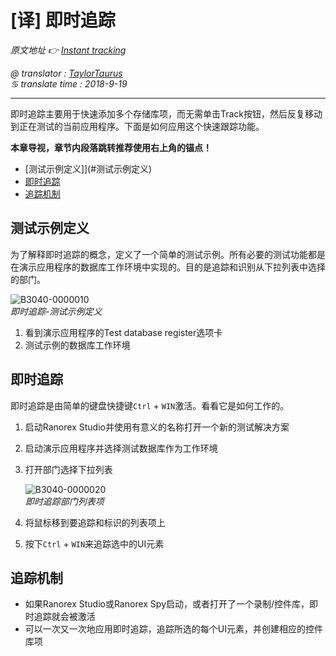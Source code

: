 # [译] 即时追踪

*原文地址 👉 [Instant tracking][0]*

*@ translator : [TaylorTaurus](https://github.com/taylortaurus)*    
*♋ translate time : 2018-9-19*    

---

即时追踪主要用于快速添加多个存储库项，而无需单击Track按钮，然后反复移动到正在测试的当前应用程序。下面是如何应用这个快速跟踪功能。

**本章导视，章节内段落跳转推荐使用右上角的锚点！**

- [测试示例定义]](#测试示例定义)
- [即时追踪](#即时追踪)
- [追踪机制](#追踪机制)

## 测试示例定义

为了解释即时追踪的概念，定义了一个简单的测试示例。所有必要的测试功能都是在演示应用程序的数据库工作环境中实现的。目的是追踪和识别从下拉列表中选择的部门。

![B3040-0000010](https://gitee.com/taylortaurus/RX_UserGuide_GitBook_Picbed/raw/master/TrackingUIEments/B3040-0000010.png)  
*即时追踪-测试示例定义*  

1. 看到演示应用程序的Test database register选项卡
2. 测试示例的数据库工作环境

## 即时追踪

即时追踪是由简单的键盘快捷键`Ctrl` + `WIN`激活。看看它是如何工作的。

1. 启动Ranorex Studio并使用有意义的名称打开一个新的测试解决方案
2. 启动演示应用程序并选择测试数据库作为工作环境
3. 打开部门选择下拉列表

    ![B3040-0000020](https://gitee.com/taylortaurus/RX_UserGuide_GitBook_Picbed/raw/master/TrackingUIEments/B3040-0000020.png)  
    *即时追踪部门列表项*  

4. 将鼠标移到要追踪和标识的列表项上
5. 按下`Ctrl` + `WIN`来追踪选中的UI元素


## 追踪机制

- 如果Ranorex Studio或Ranorex Spy启动，或者打开了一个录制/控件库，即时追踪就会被激活
- 可以一次又一次地应用即时追踪，追踪所选的每个UI元素，并创建相应的控件库项


[0]: https://www.ranorex.com/help/latest/ranorex-studio-advanced/tracking-ui-elements/instant-tracking/
